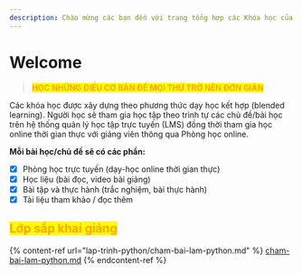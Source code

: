 ```yaml
---
description: Chào mừng các bạn đến với trang tổng hợp các Khóa học của dainganxanh
---
```


# Welcome

> <mark style="color:orange;">**HỌC NHỮNG ĐIỀU CƠ BẢN ĐỂ MỌI THỨ TRỞ NÊN ĐƠN GIẢN**</mark>

Các khóa học được xây dựng theo phương thức dạy học kết hợp (blended learning). Người học sẽ tham gia học tập theo trình tự các chủ đề/bài học trên hệ thống quản lý học tập trực tuyến (LMS) đồng thời tham gia học online thời gian thực với giảng viên thông qua Phòng học online.

**Mỗi bài học/chủ đề sẽ có các phần:**&#x20;

* [x] Phòng học trực tuyến (dạy-học online thời gian thực)
* [x] Học liệu (bài đọc, video bài giảng)
* [x] Bài tập và thực hành (trắc nghiệm, bài thực hành)
* [x] Tài liệu tham khảo / đọc thêm

## <mark style="color:orange;">Lớp sắp khai giảng</mark>

{% content-ref url="lap-trinh-python/cham-bai-lam-python.md" %}
[cham-bai-lam-python.md](lap-trinh-python/cham-bai-lam-python.md)
{% endcontent-ref %}

